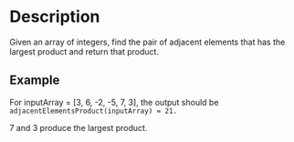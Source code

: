 # Description

Given an array of integers, find the pair of adjacent elements that has the largest product and return that product.  

## Example

For inputArray = [3, 6, -2, -5, 7, 3], the output should be  
`adjacentElementsProduct(inputArray) = 21.`  

7 and 3 produce the largest product.  

